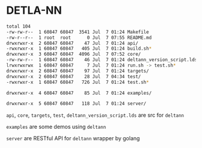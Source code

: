 # DETLA-NN

```bash
total 104
-rw-rw-r--  1 60847 60847  3541 Jul  7 01:24 Makefile
-rw-r--r--  1 root  root      0 Jul  7 07:55 README.md
drwxrwxr-x  2 60847 60847    47 Jul  7 01:24 api/
-rwxrwxr-x  1 60847 60847   405 Jul  7 01:24 build.sh*
drwxrwxr-x  3 60847 60847  4096 Jul  7 07:52 core/
-rw-rw-r--  1 60847 60847    46 Jul  7 01:24 deltann_version_script.lds
lrwxrwxrwx  1 60847 60847     7 Jul  7 01:24 run.sh -> test.sh*
drwxrwxr-x  2 60847 60847    97 Jul  7 01:24 targets/
drwxrwxr-x  2 60847 60847    28 Jul  7 04:34 test/
-rwxrwxr-x  1 60847 60847   726 Jul  7 01:24 test.sh*

drwxrwxr-x  4 60847 60847    85 Jul  7 01:24 examples/

drwxrwxr-x  5 60847 60847   118 Jul  7 01:24 server/
```

`api`, `core`, `targets`, `test`, `deltann_version_script.lds` are src for `deltann` 

`examples` are some demos using `deltann`

`server` are RESTful API for `deltann` wrapper by golang 
